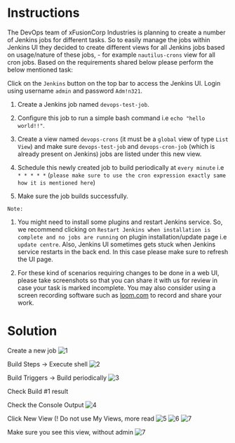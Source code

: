 # Instructions

The DevOps team of xFusionCorp Industries is planning to create a number of Jenkins jobs for different tasks. So to easily manage the jobs within Jenkins UI they decided to create different views for all Jenkins jobs based on usage/nature of these jobs, - for example `nautilus-crons` view for all cron jobs. Based on the requirements shared below please perform the below mentioned task:

Click on the `Jenkins` button on the top bar to access the Jenkins UI. Login using username `admin` and password `Adm!n321`.

1. Create a Jenkins job named `devops-test-job`.

2. Configure this job to run a simple bash command i.e `echo "hello world!!"`.

3. Create a view named `devops-crons` (it must be a `global` view of type `List View`) and make sure `devops-test-job` and  `devops-cron-job` (which is already present on Jenkins) jobs are listed under this new view.

4. Schedule this newly created job to build periodically at `every minute` i.e `* * * * *` (`please make sure to use the cron expression exactly same how it is mentioned here`)

5. Make sure the job builds successfully.

`Note:`

1. You might need to install some plugins and restart Jenkins service. So, we recommend clicking on `Restart Jenkins when installation is complete and no jobs are running` on plugin installation/update page i.e `update centre`. Also, Jenkins UI sometimes gets stuck when Jenkins service restarts in the back end. In this case please make sure to refresh the UI page.

2. For these kind of scenarios requiring changes to be done in a web UI, please take screenshots so that you can share it with us for review in case your task is marked incomplete. You may also consider using a screen recording software such as [loom.com](http://loom.com/) to record and share your work.

# Solution

Create a new job
![1](https://github.com/user-attachments/assets/9278c6b5-56f5-4ff0-85cb-c04c796f3de0)

Build Steps → Execute shell
![2](https://github.com/user-attachments/assets/daab295c-99e2-4802-b4e3-e265be32282f)

Build Triggers → Build periodically
![3](https://github.com/user-attachments/assets/db50d8f5-efef-4fe2-a446-adfb967842f3)

Check Build #1 result

Check the Console Output
![4](https://github.com/user-attachments/assets/edb0e81d-17ed-4b25-8c36-20707edcde46)

Click New View (! Do not use My Views, more read
![5](https://github.com/user-attachments/assets/e4448e2e-1b84-4d65-881d-51b5bccef69e)
![6](https://github.com/user-attachments/assets/909b0945-d46b-4200-8263-b18eea75319d)
![7](https://github.com/user-attachments/assets/80339333-f8a1-4e8c-a3bb-c3052a852866)

Make sure you see this view, without admin
![7](https://github.com/user-attachments/assets/55ea96a9-562e-4aa9-be1d-0214f9b330a6)
